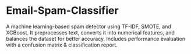 # Email-Spam-Classifier
A machine learning-based spam detector using TF-IDF, SMOTE, and XGBoost. It preprocesses text, converts it into numerical features, and balances the dataset for better accuracy. Includes performance evaluation with a confusion matrix &amp; classification report.
